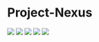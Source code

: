 # Project-Nexus
![](https://img.shields.io/github/release/whizardxd/Project-Nexus.svg)
![](https://img.shields.io/github/release-pre/whizardxd/Project-Nexus.svg?label=test-release)
![](https://img.shields.io/github/repo-size/whizardxd/Project-Nexus.svg)
![](https://img.shields.io/github/languages/count/whizardxd/Project-Nexus.svg) 
![](https://img.shields.io/github/languages/top/whizardxd/Project-Nexus.svg)
